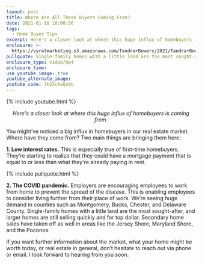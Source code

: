 ```yaml
---
layout: post
title: Where Are All These Buyers Coming From?
date: 2021-01-18 18:00:56
tags:
  - Home Buyer Tips
excerpt: Here's a closer look at where this huge influx of homebuyers is coming from.
enclosure: >-
  https://vyralmarketing.s3.amazonaws.com/Tandra+Bowers/2021/Tandra+Bowers+Video+Blog+Where+Are+All+of+the+Buyers+Coming+From_.mp4
pullquote: Single-family homes with a little land are the most sought-after.
enclosure_type: video/mp4
enclosure_time:
use_youtube_image: true
youtube_alternate_image:
youtube_code: 7k2XcAsQxkU
---
```


{% include youtube.html %}

<p style="text-align: center;"><em>Here's a closer look at where this huge influx of homebuyers is coming from.</em></p>

You might’ve noticed a big influx in homebuyers in our real estate market. Where have they come from? Two main things are bringing them here:

**1\. Low interest rates.** This is especially true of first-time homebuyers. They’re starting to realize that they could have a mortgage payment that is equal to or less than what they're already paying in rent.

{% include pullquote.html %}

**2\. The COVID pandemic.** Employers are encouraging employees to work from home to prevent the spread of the disease. This is enabling employees to consider living further from their place of work. We’re seeing huge demand in counties such as Montgomery, Bucks, Chester, and Delaware County. Single-family homes with a little land are the most sought-after, and larger homes are still selling quickly and for top dollar. Secondary home sales have taken off as well in areas like the Jersey Shore, Maryland Shore, and the Poconos.

If you want further information about the market, what your home might be worth today, or real estate in general, don’t hesitate to reach out via phone or email. I look forward to hearing from you soon.
